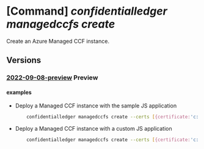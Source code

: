 # [Command] _confidentialledger managedccfs create_

Create an Azure Managed CCF instance.

## Versions

### [2022-09-08-preview](/Resources/mgmt-plane/L3N1YnNjcmlwdGlvbnMve30vcmVzb3VyY2Vncm91cHMve30vcHJvdmlkZXJzL21pY3Jvc29mdC5jb25maWRlbnRpYWxsZWRnZXIvbWFuYWdlZGNjZnMve30=/2022-09-08-preview.xml) **Preview**

<!-- mgmt-plane /subscriptions/{}/resourcegroups/{}/providers/microsoft.confidentialledger/managedccfs/{} 2022-09-08-preview -->

#### examples

- Deploy a Managed CCF instance with the sample JS application
    ```bash
        confidentialledger managedccfs create --certs [{certificate:'c:\certs\member0_cert.pem',identifier:"member0"},{certificate:'c:\certs\member1_cert.pem',identifier:"member1"}] --name mymccfinstance --resource-group mccfRG --location southcentralus --deployment-type {language-runtime:'JS',app-source-uri:'sample'}
    ```

- Deploy a Managed CCF instance with a custom JS application
    ```bash
        confidentialledger managedccfs create --certs [{certificate:'c:\certs\member0_cert.pem',identifier:"member0"},{certificate:'c:\certs\member1_cert.pem',identifier:"member1"}] --name mymccfinstance --resource-group mccfRG --location southcentralus --deployment-type {language-runtime:'JS',app-source-uri:'customImage'}
    ```
